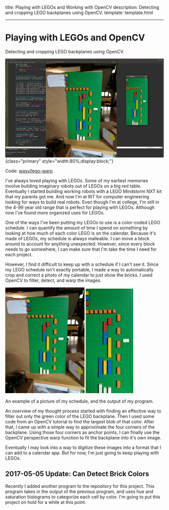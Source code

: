 title: Playing with LEGOs and Working with OpenCV
description: Detecting and cropping LEGO backplanes using OpenCV.
template: template.html

---

# Playing with LEGOs and OpenCV
Detecting and cropping LEGO backplanes using OpenCV.

![Picture of LEGO baseplate before and after processing.](lego-warp_demo.png){class="primary" style="width:80%;display:block;"}

<i class="fa fa-github"></i> Code: <a target="_blank" href="https://github.com/wasv/lego-warp">wasv/lego-warp</a>

I've always loved playing with LEGOs. Some of my earliest memories involve building imaginary robots out of LEGOs on a big red table. Eventually I started building working robots with a LEGO Mindstorm NXT kit that my parents got me. And now I'm at RIT for computer engineering looking for ways to build real robots. Even though I'm at college, I'm still in the 4-99 year old range that is perfect for playing with LEGOs. Although now I've found more organized uses for LEGOs.

One of the ways I've been putting my LEGOs to use is a color-coded LEGO schedule. I can quantify the amount of time I spend on something by looking at how much of each color LEGO is on the calendar. Because it's made of LEGOs, my schedule is always malleable. I can move a block around to account for anything unexpected. However, since every block needs to go somewhere, I can make sure that I'm take the time I need for each project.

However, I find it difficult to keep up with a schedule if I can't see it. Since my LEGO schedule isn't exactly portable, I made a way to automatically crop and correct a photo of my calendar to just show the bricks. I used OpenCV to filter, detect, and warp the images.

<div class="center">
  <img style="width:50%" src="lego-warp_schedule.jpg" alt="Input image"/>
  <img style="width:30%" src="lego-warp_result.jpg" alt="Resulting image"/>
  <p>
    An example of a picture of my schedule, and the output of my program.
  </p>
</div>

An overview of my thought process started with finding an effective way to filter out only the green color of the LEGO backplane. Then I used some code from an OpenCV tutorial to find the largest blob of that color. After that, I came up with a simple way to approximate the four corners of the backplane. Using those four corners as anchor points, I can finally use the OpenCV perspective warp function to fit the backplane into it's own image.

Eventually I may look into a way to digitize these images into a format that I can add to a calendar app. But for now, I'm just going to keep playing with LEGOs.

## 2017-05-05 Update: Can Detect Brick Colors

Recently I added another program to the repository for this project. This program takes in the output of the previous program, and uses hue and saturation histograms to categorize each cell by color. I'm going to put this project on hold for a while at this point.

